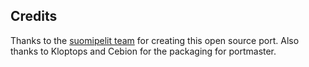 ## Credits

Thanks to the [suomipelit team](https://github.com/suomipelit/ultimatetapankaikki) for creating this open source port.  Also thanks to Kloptops and Cebion for the packaging for portmaster.

